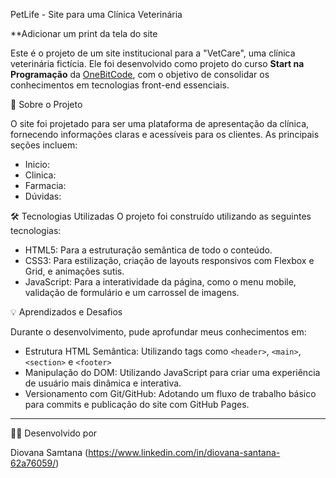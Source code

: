 PetLife - Site para uma Clínica Veterinária

**Adicionar um print da tela do site

Este é o projeto de um site institucional para a "VetCare", uma clínica veterinária fictícia. Ele foi desenvolvido como projeto do curso **Start na Programação** da [OneBitCode](https://onebitcode.com/), com o objetivo de consolidar os conhecimentos em tecnologias front-end essenciais.

🚀 Sobre o Projeto

O site foi projetado para ser uma plataforma de apresentação da clínica, fornecendo informações claras e acessíveis para os clientes. As principais seções incluem:

* Inicio: 
* Clinica: 
* Farmacia: 
* Dúvidas: 

🛠️ Tecnologias Utilizadas
O projeto foi construído utilizando as seguintes tecnologias:

* HTML5: Para a estruturação semântica de todo o conteúdo.
* CSS3: Para estilização, criação de layouts responsivos com Flexbox e Grid, e animações sutis.
* JavaScript: Para a interatividade da página, como o menu mobile, validação de formulário e um carrossel de imagens.

💡 Aprendizados e Desafios

Durante o desenvolvimento, pude aprofundar meus conhecimentos em:

* Estrutura HTML Semântica: Utilizando tags como `<header>`, `<main>`, `<section>` e `<footer>`
* Manipulação do DOM: Utilizando JavaScript para criar uma experiência de usuário mais dinâmica e interativa.
* Versionamento com Git/GitHub: Adotando um fluxo de trabalho básico para commits e publicação do site com GitHub Pages.

---

👨‍💻 Desenvolvido por

Diovana Samtana (https://www.linkedin.com/in/diovana-santana-62a76059/)
